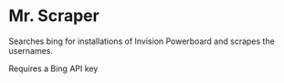 Mr. Scraper
=========

Searches bing for installations of Invision Powerboard and scrapes the usernames.

Requires a Bing API key
